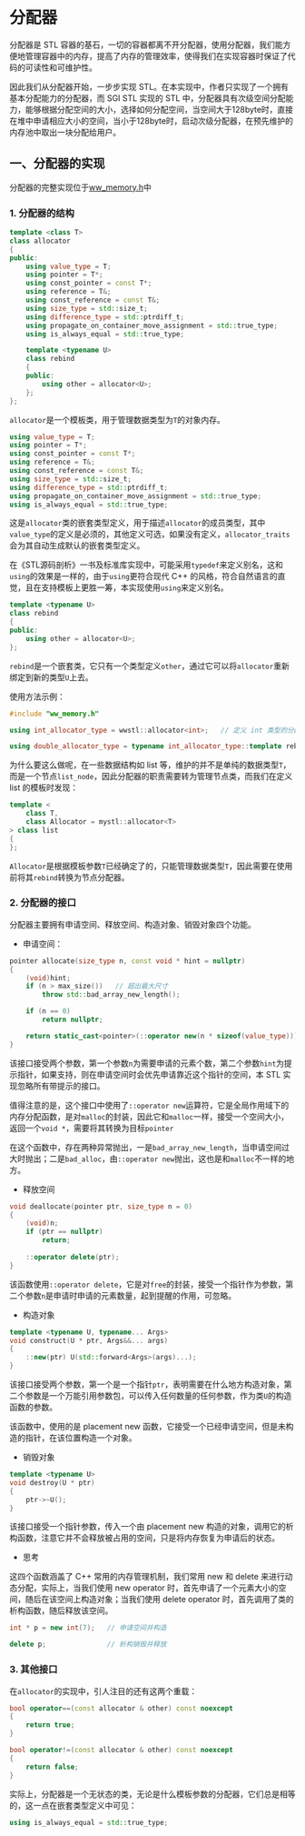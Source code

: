 # 分配器

分配器是 STL 容器的基石，一切的容器都离不开分配器，使用分配器，我们能方便地管理容器中的内存，提高了内存的管理效率，使得我们在实现容器时保证了代码的可读性和可维护性。

因此我们从分配器开始，一步步实现 STL。在本实现中，作者只实现了一个拥有基本分配能力的分配器，而 SGI STL 实现的 STL 中，分配器具有次级空间分配能力，能够根据分配空间的大小，选择如何分配空间，当空间大于128byte时，直接在堆中申请相应大小的空间，当小于128byte时，启动次级分配器，在预先维护的内存池中取出一块分配给用户。

## 一、分配器的实现

分配器的完整实现位于[ww_memory.h](../stl/ww_memory.h)中

### 1. 分配器的结构

```c++
template <class T>
class allocator
{
public:
    using value_type = T;
    using pointer = T*;
    using const_pointer = const T*;
    using reference = T&;
    using const_reference = const T&;
    using size_type = std::size_t;
    using difference_type = std::ptrdiff_t;
    using propagate_on_container_move_assignment = std::true_type;
    using is_always_equal = std::true_type;

    template <typename U>
    class rebind
    {
    public:
        using other = allocator<U>;
    };
};
```

`allocator`是一个模板类，用于管理数据类型为`T`的对象内存。

```c++
using value_type = T;
using pointer = T*;
using const_pointer = const T*;
using reference = T&;
using const_reference = const T&;
using size_type = std::size_t;
using difference_type = std::ptrdiff_t;
using propagate_on_container_move_assignment = std::true_type;
using is_always_equal = std::true_type;
```

这是`allocator`类的嵌套类型定义，用于描述`allocator`的成员类型，其中`value_type`的定义是必须的，其他定义可选，如果没有定义，`allocator_traits`会为其自动生成默认的嵌套类型定义。

在《STL源码剖析》一书及标准库实现中，可能采用`typedef`来定义别名，这和`using`的效果是一样的，由于`using`更符合现代 C++ 的风格，符合自然语言的直觉，且在支持模板上更胜一筹，本实现使用`using`来定义别名。

```c++
template <typename U>
class rebind
{
public:
    using other = allocator<U>;
};
```

`rebind`是一个嵌套类，它只有一个类型定义`other`，通过它可以将`allocator`重新绑定到新的类型`U`上去。

使用方法示例：

```c++
#include "ww_memory.h"

using int_allocator_type = wwstl::allocator<int>;   // 定义 int 类型的分配器类型

using double_allocator_type = typename int_allocator_type::template rebind<double>::other;     // 通过重新绑定声明 double 类型的分配器类型
```

为什么要这么做呢，在一些数据结构如 list 等，维护的并不是单纯的数据类型`T`，而是一个节点`list_node`，因此分配器的职责需要转为管理节点类，而我们在定义 list 的模板时发现：

```c++
template <
    class T,
    class Allocator = mystl::allocator<T>
> class list
{
};
```

`Allocator`是根据模板参数`T`已经确定了的，只能管理数据类型`T`，因此需要在使用前将其`rebind`转换为节点分配器。

### 2. 分配器的接口

分配器主要拥有申请空间、释放空间、构造对象、销毁对象四个功能。

+ 申请空间：

```c++
pointer allocate(size_type n, const void * hint = nullptr)
{
    (void)hint;
    if (n > max_size())   // 超出最大尺寸
        throw std::bad_array_new_length();

    if (n == 0)
        return nullptr;

    return static_cast<pointer>(::operator new(n * sizeof(value_type)));
}
```

该接口接受两个参数，第一个参数`n`为需要申请的元素个数，第二个参数`hint`为提示指针，如果支持，则在申请空间时会优先申请靠近这个指针的空间，本 STL 实现忽略所有带提示的接口。

值得注意的是，这个接口中使用了`::operator new`运算符，它是全局作用域下的内存分配函数，是对`malloc`的封装，因此它和`malloc`一样，接受一个空间大小，返回一个`void *`，需要将其转换为目标`pointer`

在这个函数中，存在两种异常抛出，一是`bad_array_new_length`，当申请空间过大时抛出；二是`bad_alloc`，由`::operator new`抛出，这也是和`malloc`不一样的地方。

+ 释放空间

```c++
void deallocate(pointer ptr, size_type n = 0)
{
    (void)n;
    if (ptr == nullptr)
        return;
    
    ::operator delete(ptr);
}
```

该函数使用`::operator delete`，它是对`free`的封装，接受一个指针作为参数，第二个参数`n`是申请时申请的元素数量，起到提醒的作用，可忽略。

+ 构造对象

```c++
template <typename U, typename... Args>
void construct(U * ptr, Args&&... args)
{
    ::new(ptr) U(std::forward<Args>(args)...);
}
```

该接口接受两个参数，第一个是一个指针`ptr`，表明需要在什么地方构造对象，第二个参数是一个万能引用参数包，可以传入任何数量的任何参数，作为类`U`的构造函数的参数。

该函数中，使用的是 placement new 函数，它接受一个已经申请空间，但是未构造的指针，在该位置构造一个对象。

+ 销毁对象

```c++
template <typename U>
void destroy(U * ptr)
{
    ptr->~U();
}
```

该接口接受一个指针参数，传入一个由 placement new 构造的对象，调用它的析构函数，注意它并不会释放被占用的空间，只是将内存恢复为申请后的状态。

+ 思考

这四个函数涵盖了 C++ 常用的内存管理机制，我们常用 new 和 delete 来进行动态分配，实际上，当我们使用 new operator 时，首先申请了一个元素大小的空间，随后在该空间上构造对象；当我们使用 delete operator 时，首先调用了类的析构函数，随后释放该空间。

```c++
int * p = new int(7);   // 申请空间并构造

delete p;               // 析构销毁并释放
```

### 3. 其他接口

在`allocator`的实现中，引人注目的还有这两个重载：

```c++
bool operator==(const allocator & other) const noexcept
{
    return true;
}

bool operator!=(const allocator & other) const noexcept
{
    return false;
}
```

实际上，分配器是一个无状态的类，无论是什么模板参数的分配器，它们总是相等的，这一点在嵌套类型定义中可见：

```c++
using is_always_equal = std::true_type;
```
